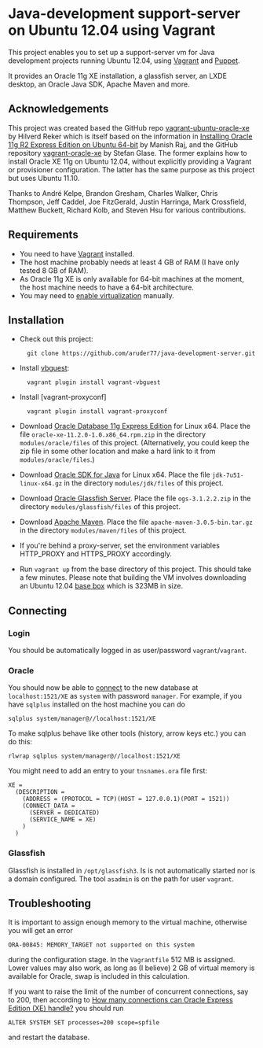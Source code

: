 # Java-development support-server on Ubuntu 12.04 using Vagrant

This project enables you to set up a support-server vm for Java development projects running Ubuntu 12.04, using
[Vagrant] and [Puppet]. 

It provides an Oracle 11g XE installation, a glassfish server, an LXDE desktop, an Oracle Java SDK, Apache Maven and more.

## Acknowledgements

This project was created based the GitHub repo [vagrant-ubuntu-oracle-xe] by Hilverd Reker which is itself based on the information in
[Installing Oracle 11g R2 Express Edition on Ubuntu 64-bit] by Manish Raj, and the GitHub repository
[vagrant-oracle-xe] by Stefan Glase. The former explains how to install Oracle XE 11g on Ubuntu
12.04, without explicitly providing a Vagrant or provisioner configuration. The latter has the same
purpose as this project but uses Ubuntu 11.10.

Thanks to André Kelpe, Brandon Gresham, Charles Walker, Chris Thompson, Jeff Caddel, Joe FitzGerald,
Justin Harringa, Mark Crossfield, Matthew Buckett, Richard Kolb, and Steven Hsu for various
contributions.

## Requirements

* You need to have [Vagrant] installed.
* The host machine probably needs at least 4 GB of RAM (I have only tested 8 GB of RAM).
* As Oracle 11g XE is only available for 64-bit machines at the moment, the host machine needs to
  have a 64-bit architecture.
* You may need to [enable virtualization] manually.

## Installation

* Check out this project:

        git clone https://github.com/aruder77/java-development-server.git

* Install [vbguest]:

        vagrant plugin install vagrant-vbguest

* Install [vagrant-proxyconf]

        vagrant plugin install vagrant-proxyconf 

* Download [Oracle Database 11g Express Edition] for Linux x64. Place the file
  `oracle-xe-11.2.0-1.0.x86_64.rpm.zip` in the directory `modules/oracle/files` of this
  project. (Alternatively, you could keep the zip file in some other location and make a hard link
  to it from `modules/oracle/files`.)

* Download [Oracle SDK for Java] for Linux x64. Place the file
  `jdk-7u51-linux-x64.gz` in the directory `modules/jdk/files` of this
  project. 
  
* Download [Oracle Glassfish Server]. Place the file
  `ogs-3.1.2.2.zip` in the directory `modules/glassfish/files` of this
  project. 

* Download [Apache Maven]. Place the file
  `apache-maven-3.0.5-bin.tar.gz` in the directory `modules/maven/files` of this
  project. 

* If you're behind a proxy-server, set the environment variables HTTP_PROXY and HTTPS_PROXY accordingly.

* Run `vagrant up` from the base directory of this project. This should take a few minutes. Please
  note that building the VM involves downloading an Ubuntu 12.04
  [base box](http://docs.vagrantup.com/v2/boxes.html) which is 323MB in size.

## Connecting

### Login

You should be automatically logged in as user/password `vagrant`/`vagrant`.

### Oracle

You should now be able to
[connect](http://www.oracle.com/technetwork/developer-tools/sql-developer/downloads/index.html) to
the new database at `localhost:1521/XE` as `system` with password `manager`. For example, if you
have `sqlplus` installed on the host machine you can do

    sqlplus system/manager@//localhost:1521/XE

To make sqlplus behave like other tools (history, arrow keys etc.) you can do this:

    rlwrap sqlplus system/manager@//localhost:1521/XE

You might need to add an entry to your `tnsnames.ora` file first:

    XE =
      (DESCRIPTION =
        (ADDRESS = (PROTOCOL = TCP)(HOST = 127.0.0.1)(PORT = 1521))
        (CONNECT_DATA =
          (SERVER = DEDICATED)
          (SERVICE_NAME = XE)
        )
      )

### Glassfish

Glassfish is installed in `/opt/glassfish3`. Is is not automatically started nor is a domain configured. The tool `asadmin` is on the path for user `vagrant`.

## Troubleshooting

It is important to assign enough memory to the virtual machine, otherwise you will get an error

    ORA-00845: MEMORY_TARGET not supported on this system

during the configuration stage. In the `Vagrantfile` 512 MB is assigned. Lower values may also work,
as long as (I believe) 2 GB of virtual memory is available for Oracle, swap is included in this
calculation.

If you want to raise the limit of the number of concurrent connections, say to 200, then according
to [How many connections can Oracle Express Edition (XE) handle?] you should run

    ALTER SYSTEM SET processes=200 scope=spfile

and restart the database.

[Vagrant]: http://www.vagrantup.com/

[Puppet]: http://puppetlabs.com/

[Oracle Database 11g Express Edition]: http://www.oracle.com/technetwork/database/database-technologies/express-edition/downloads/index.html

[Oracle Database 11g EE Documentation]: http://docs.oracle.com/cd/E17781_01/index.htm

[Installing Oracle 11g R2 Express Edition on Ubuntu 64-bit]: http://meandmyubuntulinux.blogspot.co.uk/2012/05/installing-oracle-11g-r2-express.html

[Oracle SDK for Java]: http://www.oracle.com/technetwork/java/javase/downloads/index.html 

[Oracle Glassfish Server]: http://www.oracle.com/technetwork/java/javaee/downloads/index.html

[Apache Maven]: http://maven.apache.org/download.cgi

[vagrant-ubuntu-oracle-xe]: https://github.com/hilverd/vagrant-ubuntu-oracle-xe

[vagrant-oracle-xe]: https://github.com/codescape/vagrant-oracle-xe

[vbguest]: https://github.com/dotless-de/vagrant-vbguest

[How many connections can Oracle Express Edition (XE) handle?]: http://stackoverflow.com/questions/906541/how-many-connections-can-oracle-express-edition-xe-handle

[enable virtualization]: http://www.sysprobs.com/disable-enable-virtualization-technology-bios
